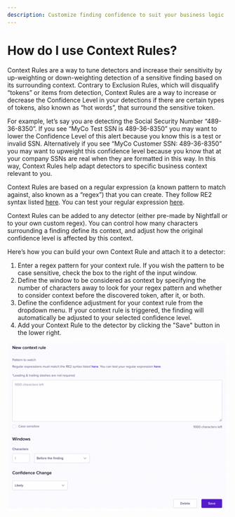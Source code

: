 ```yaml
---
description: Customize finding confidence to suit your business logic
---
```


# How do I use Context Rules?

Context Rules are a way to tune detectors and increase their sensitivity by up-weighting or down-weighting detection of a sensitive finding based on its surrounding context. Contrary to Exclusion Rules, which will disqualify “tokens” or items from detection, Context Rules are a way to increase or decrease the Confidence Level in your detections if there are certain types of tokens, also known as “hot words”, that surround the sensitive token.

For example, let’s say you are detecting the Social Security Number “489-36-8350”. If you see “MyCo Test SSN is 489-36-8350” you may want to lower the Confidence Level of this alert because you know this is a test or invalid SSN. Alternatively if you see “MyCo Customer SSN: 489-36-8350” you may want to upweight this confidence level because you know that at your company SSNs are real when they are formatted in this way. In this way, Context Rules help adapt detectors to specific business context relevant to you.

Context Rules are based on a regular expression (a known pattern to match against, also known as a “regex”) that you can create. They follow RE2 syntax listed [here](https://github.com/google/re2/wiki/Syntax). You can test your regular expression [here](https://regoio.herokuapp.com/).

Context Rules can be added to any detector (either pre-made by Nightfall or to your own custom regex). You can control how many characters surrounding a finding define its context, and adjust how the original confidence level is affected by this context.

Here’s how you can build your own Context Rule and attach it to a detector:

1. Enter a regex pattern for your context rule. If you wish the pattern to be case sensitive, check the box to the right of the input window.
2. Define the window to be considered as context by specifying the number of characters away to look for your regex pattern and whether to consider context before the discovered token, after it, or both.
3. Define the confidence adjustment for your context rule from the dropdown menu. If your context rule is triggered, the finding will automatically be adjusted to your selected confidence level.
4. Add your Context Rule to the detector by clicking the "Save" button in the lower right.

[![](<../../.gitbook/assets/New Context Rule Rev.png>)](https://nightfall.intercom-attachments-7.com/i/o/277232625/602c8560e7798cb9670dccd4/hGEpMlFh8WboVlyWTiWk1dz7_QbzpUAK8PLDlfb9SsJiqkkKYbXDsjb9u50l7FNPsefxfDdjcfnrDN1j_BjGci6rbkE87J-riByL3c3WEKdi6eYwUramqBNVQcMF7ZGmtkECW7Gc)
